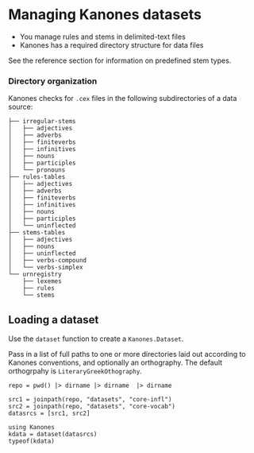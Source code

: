 # Managing Kanones datasets



- You manage rules and stems in delimited-text files
- Kanones has a required directory structure for data files

See the reference section for information on predefined stem types.

### Directory organization

Kanones checks for `.cex` files in the following subdirectories of a data source:

```
├── irregular-stems
│   ├── adjectives
│   ├── adverbs
│   ├── finiteverbs
│   ├── infinitives
│   ├── nouns
│   ├── participles
│   └── pronouns
├── rules-tables
│   ├── adjectives
│   ├── adverbs
│   ├── finiteverbs
│   ├── infinitives
│   ├── nouns
│   ├── participles
│   └── uninflected
├── stems-tables
│   ├── adjectives
│   ├── nouns
│   ├── uninflected
│   ├── verbs-compound
│   └── verbs-simplex
└── urnregistry
    ├── lexemes
    ├── rules
    └── stems
```    


## Loading a dataset

Use the `dataset` function to create a `Kanones.Dataset`.


Pass in a list of full paths to one or more directories laid out according to Kanones conventions, and optionally an orthography.  The default orthogrpahy is `LiteraryGreekOthography`.

```@setup kd
repo = pwd() |> dirname |> dirname  |> dirname

```

```@example kd
src1 = joinpath(repo, "datasets", "core-infl")
src2 = joinpath(repo, "datasets", "core-vocab")
datasrcs = [src1, src2]

using Kanones
kdata = dataset(datasrcs)
typeof(kdata)
```



